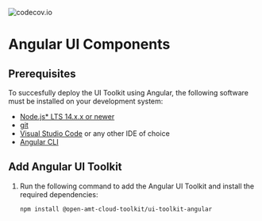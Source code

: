 ![codecov.io](https://codecov.io/github/open-amt-cloud-toolkit/ui-toolkit-angular/coverage.svg?branch=main)

# Angular UI Components

## Prerequisites

To succesfully deploy the UI Toolkit using Angular, the following software must be installed on your development system:

- [Node.js\* LTS 14.x.x or newer](https://nodejs.org/en/)
- [git](https://git-scm.com/downloads)
- [Visual Studio Code](https://code.visualstudio.com/) or any other IDE of choice
- [Angular CLI](https://angular.io/cli)

## Add Angular UI Toolkit

1. Run the following command to add the Angular UI Toolkit and install the required dependencies:

   ```bash
   npm install @open-amt-cloud-toolkit/ui-toolkit-angular
   ```

